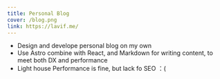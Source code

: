 ```yaml
---
title: Personal Blog
cover: /blog.png
link: https://lavif.me/
---
```


- Design and develope personal blog on my own
- Use Astro combine with React, and Markdown for writing content, to meet both DX and performance
- Light house Performance is fine, but lack fo SEO ：(
